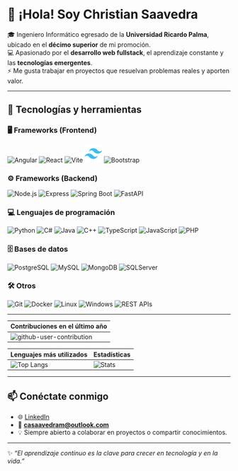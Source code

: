 # 👋 ¡Hola! Soy Christian Saavedra

🎓 Ingeniero Informático egresado de la **Universidad Ricardo Palma**, ubicado en el **décimo superior** de mi promoción.  
💻 Apasionado por el **desarrollo web fullstack**, el aprendizaje constante y las **tecnologías emergentes**.  
⚡ Me gusta trabajar en proyectos que resuelvan problemas reales y aporten valor.  

---

## 🚀 Tecnologías y herramientas  

### 🖥️ Frameworks (Frontend)  
<p align="left">
  <img src="https://cdn.jsdelivr.net/gh/devicons/devicon/icons/angularjs/angularjs-original.svg" alt="Angular" width="40" height="40"/> 
  <img src="https://cdn.jsdelivr.net/gh/devicons/devicon/icons/react/react-original.svg" alt="React" width="40" height="40"/> 
  <img src="https://cdn.jsdelivr.net/gh/devicons/devicon/icons/vitejs/vitejs-original.svg" alt="Vite" width="40" height="40"/>
  <img src="https://github.com/devicons/devicon/blob/v2.17.0/icons/tailwindcss/tailwindcss-original.svg" alt="Tailwind CSS" width="40" height="40"/>
  <img src="https://cdn.jsdelivr.net/gh/devicons/devicon/icons/bootstrap/bootstrap-original.svg" alt="Bootstrap" width="40" height="40"/>
</p>

### ⚙️ Frameworks (Backend)  
<p align="left">
  <img src="https://cdn.jsdelivr.net/gh/devicons/devicon/icons/nodejs/nodejs-original.svg" alt="Node.js" width="40" height="40"/> 
  <img src="https://cdn.jsdelivr.net/gh/devicons/devicon/icons/express/express-original.svg" alt="Express" width="40" height="40"/> 
  <img src="https://cdn.jsdelivr.net/gh/devicons/devicon/icons/spring/spring-original.svg" alt="Spring Boot" width="40" height="40"/>
  <img src="https://cdn.jsdelivr.net/gh/devicons/devicon/icons/fastapi/fastapi-original.svg" alt="FastAPI" width="40" height="40"/>
</p>

### 💻 Lenguajes de programación  
<p align="left">
  <img src="https://cdn.jsdelivr.net/gh/devicons/devicon/icons/python/python-original.svg" alt="Python" width="40" height="40"/>
  <img src="https://cdn.jsdelivr.net/gh/devicons/devicon/icons/csharp/csharp-original.svg" alt="C#" width="40" height="40"/>
  <img src="https://cdn.jsdelivr.net/gh/devicons/devicon/icons/java/java-original.svg" alt="Java" width="40" height="40"/>
  <img src="https://cdn.jsdelivr.net/gh/devicons/devicon/icons/cplusplus/cplusplus-original.svg" alt="C++" width="40" height="40"/>
  <img src="https://cdn.jsdelivr.net/gh/devicons/devicon/icons/typescript/typescript-original.svg" alt="TypeScript" width="40" height="40"/>
  <img src="https://cdn.jsdelivr.net/gh/devicons/devicon/icons/javascript/javascript-original.svg" alt="JavaScript" width="40" height="40"/>
  <img src="https://cdn.jsdelivr.net/gh/devicons/devicon/icons/php/php-original.svg" alt="PHP" width="40" height="40"/>
</p>

### 🗄️ Bases de datos  
<p align="left">
  <img src="https://cdn.jsdelivr.net/gh/devicons/devicon/icons/postgresql/postgresql-original.svg" alt="PostgreSQL" width="40" height="40"/>
  <img src="https://cdn.jsdelivr.net/gh/devicons/devicon/icons/mysql/mysql-original.svg" alt="MySQL" width="40" height="40"/>
  <img src="https://cdn.jsdelivr.net/gh/devicons/devicon/icons/mongodb/mongodb-original.svg" alt="MongoDB" width="40" height="40"/>
  <img src="https://cdn.jsdelivr.net/gh/devicons/devicon/icons/microsoftsqlserver/microsoftsqlserver-plain.svg" alt="SQLServer" width="40" height="40"/>
</p>

### 🛠️ Otros  
<p align="left">
  <img src="https://cdn.jsdelivr.net/gh/devicons/devicon/icons/git/git-original.svg" alt="Git" width="40" height="40"/>
  <img src="https://cdn.jsdelivr.net/gh/devicons/devicon/icons/docker/docker-original.svg" alt="Docker" width="40" height="40"/>
  <img src="https://cdn.jsdelivr.net/gh/devicons/devicon/icons/linux/linux-original.svg" alt="Linux" width="40" height="40"/>
  <img src="https://cdn.jsdelivr.net/gh/devicons/devicon/icons/windows8/windows8-original.svg" alt="Windows" width="40" height="40"/>
  <img src="https://cdn.jsdelivr.net/gh/devicons/devicon/icons/apache/apache-original.svg" alt="REST APIs" width="40" height="40"/>
</p>

---
| Contribuciones en el último año|
| ------------------------------------------|
| ![github-user-contribution](https://github.com/user-attachments/assets/0cebedbc-290e-464e-b684-b4fd73dad4eb)

| Lenguajes más utilizados | Estadísticas |
| -------------------------| ------------ |
|![Top Langs](https://github-readme-stats.vercel.app/api/top-langs/?username=csaavedram&layout=compact&theme=onedark)  | ![Stats](https://github-readme-stats.vercel.app/api?username=csaavedram&theme=onedark&show_icons=true&hide_border=true&count_private=true)

---

## 📫 Conéctate conmigo  
- 🌐 [LinkedIn](https://www.linkedin.com/in/christian-saavedra-montero-602a18293/)  
- 📧 **casaavedram@outlook.com**  
- 💡 Siempre abierto a colaborar en proyectos o compartir conocimientos.  

---

✨ _“El aprendizaje continuo es la clave para crecer en tecnología y en la vida.”_  

